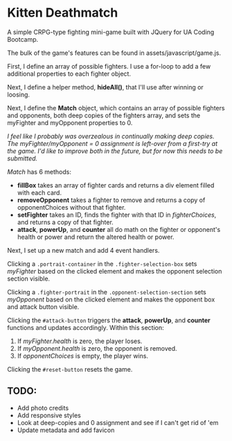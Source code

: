 # Kitten Deathmatch

A simple CRPG-type fighting mini-game built with JQuery for UA Coding Bootcamp.

The bulk of the game's features can be found in assets/javascript/game.js.

First, I define an array of possible fighters. I use a for-loop to add a few additional properties to each fighter object.

Next, I define a helper method, **hideAll()**, that I'll use after winning or loosing.

Next, I define the **Match** object, which contains an array of possible fighters and opponents, both deep copies of the fighters array, and sets the myFighter and myOpponent properties to 0. 

*I feel like I probably was overzealous in continually making deep copies. The myFighter/myOpponent = 0 assignment is left-over from a first-try at the game. I'd like to improve both in the future, but for now this needs to be submitted.*

*Match* has 6 methods:

* **fillBox** takes an array of fighter cards and returns a div element filled with each card.
* **removeOpponent** takes a fighter to remove and returns a copy of opponentChoices without that fighter.
* **setFighter** takes an ID, finds the fighter with that ID in *fighterChoices*, and returns a copy of that fighter.
* **attack**, **powerUp**, and **counter** all do math on the fighter or opponent's health or power and return the altered health or power.

Next, I set up a new match and add 4 event handlers.

Clicking a `.portrait-container` in the `.fighter-selection-box` sets *myFighter* based on the clicked element and makes the opponent selection section visible.

Clicking a `.fighter-portrait` in the `.opponent-selection-section` sets *myOpponent* based on the clicked element and makes the opponent box and attack button visible.

Clicking the `#attack-button` triggers the **attack**, **powerUp**, and **counter** functions and updates accordingly. Within this section:

1. If *myFighter.health* is zero, the player loses.
1. If *myOpponent.health* is zero, the opponent is removed.
  1. If *opponentChoices* is empty, the player wins.

Clicking the `#reset-button` resets the game.

## TODO:

* Add photo credits
* Add responsive styles
* Look at deep-copies and 0 assignment and see if I can't get rid of 'em
* Update metadata and add favicon
